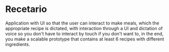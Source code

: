 # Recetario
Application with UI so that the user can interact to make meals, which the appropriate recipe is dictated, with interaction through a UI and dictation of voice so you don't have to interact by touch if you don't want to, in the end, you make a scalable prototype that contains at least 6 recipes with different ingredients.
